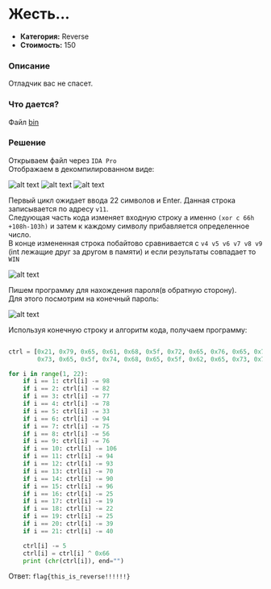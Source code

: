 Жесть...
=========

* **Категория:** Reverse  
* **Стоимость:** 150  

### Описание  
Отладчик вас не спасет.

### Что дается?  
Файл [bin](https://github.com/axelmaker/vkactf2018_writeup/raw/master/reverse/bin)

### Решение

Открываем файл через ```IDA Pro```  
Отображаем в декомпилированном виде:  

  
![alt text](https://github.com/axelmaker/vkactf2018_writeup/blob/master/reverse/reverse008.png?raw=true)
![alt text](https://github.com/axelmaker/vkactf2018_writeup/blob/master/reverse/reverse009.png?raw=true)
![alt text](https://github.com/axelmaker/vkactf2018_writeup/blob/master/reverse/reverse010.png?raw=true)

Первый цикл ожидает ввода 22 символов и Enter. Данная строка записывается по адресу `v11`.  
Следующая часть кода изменяет входную строку а именно `(xor с 66h +108h-103h)`  и затем к каждому символу прибавляется определенное число.  
В конце измененная строка побайтово сравнивается с `v4 v5 v6 v7 v8 v9` (int лежащие друг за другом в памяти) и если результаты совпадает то `WIN`  

![alt text](https://github.com/axelmaker/vkactf2018_writeup/blob/master/reverse/reverse011.png?raw=true)

 Пишем программу для нахождения пароля(в обратную сторону).  
 Для этого посмотрим на конечный пароль:  

![alt text](https://github.com/axelmaker/vkactf2018_writeup/blob/master/reverse/reverse012.png?raw=true)

Используя конечную строку и алгоритм кода, получаем программу:  

``` python

ctrl = [0x21, 0x79, 0x65, 0x61, 0x68, 0x5f, 0x72, 0x65, 0x76, 0x65, 0x72, 
        0x73, 0x65, 0x5f, 0x74, 0x68, 0x65, 0x5f, 0x62, 0x65, 0x73, 0x74]

for i in range(1, 22):
	if i == 1: ctrl[i] -= 98
	if i == 2: ctrl[i] -= 82
	if i == 3: ctrl[i] -= 77
	if i == 4: ctrl[i] -= 78
	if i == 5: ctrl[i] -= 33
	if i == 6: ctrl[i] -= 94
	if i == 7: ctrl[i] -= 75
	if i == 8: ctrl[i] -= 56
	if i == 9: ctrl[i] -= 76
	if i == 10: ctrl[i] -= 106
	if i == 11: ctrl[i] -= 94
	if i == 12: ctrl[i] -= 93
	if i == 13: ctrl[i] -= 70
	if i == 14: ctrl[i] -= 90
	if i == 15: ctrl[i] -= 96
	if i == 16: ctrl[i] -= 25
	if i == 17: ctrl[i] -= 19
	if i == 18: ctrl[i] -= 22
	if i == 19: ctrl[i] -= 25
	if i == 20: ctrl[i] -= 39
	if i == 21: ctrl[i] -= 40

	ctrl[i] -= 5
	ctrl[i] = ctrl[i] ^ 0x66
	print (chr(ctrl[i]), end="")
```

Ответ: `flag{this_is_reverse!!!!!!}`
